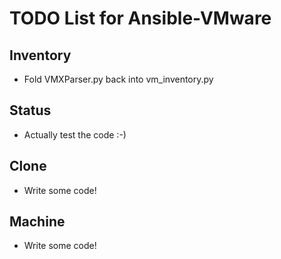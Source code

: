 # TODO List for Ansible-VMware

## Inventory
* Fold VMXParser.py back into vm_inventory.py

## Status
* Actually test the code :-)

## Clone
* Write some code!

## Machine
* Write some code!